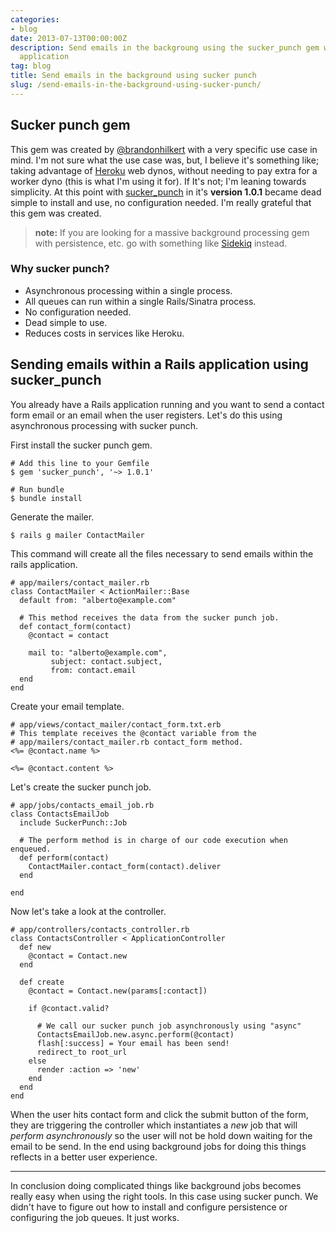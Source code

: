 ```yaml
---
categories:
- blog
date: 2013-07-13T00:00:00Z
description: Send emails in the backgroung using the sucker_punch gem within a Rails
  application
tag: blog
title: Send emails in the background using sucker punch
slug: /send-emails-in-the-background-using-sucker-punch/
---
```


## Sucker punch gem

This gem was created by [@brandonhilkert](https://twitter.com/brandonhilkert)
with a very specific use case in mind. I'm not sure what the use case was, but,
I believe it's something like; taking advantage of [Heroku](http://heroku.com)
web dynos, without needing to pay extra for a worker dyno (this is what I'm
using it for). If It's not; I'm leaning towards simplicity. At this point with
[sucker_punch](https://github.com/brandonhilkert/sucker_punch) in it's **version
1.0.1** became dead simple to install and use, no configuration needed. I'm
really grateful that this gem was created.

> **note:** If you are looking for a massive background processing gem with
> persistence, etc. go with something like
> [Sidekiq](https://github.com/mperham/sidekiq) instead.

### Why sucker punch?

- Asynchronous processing within a single process.
- All queues can run within a single Rails/Sinatra process.
- No configuration needed.
- Dead simple to use.
- Reduces costs in services like Heroku.

## Sending emails within a Rails application using sucker_punch

You already have a Rails application running and you want to send a contact form
email or an email when the user registers. Let's do this using asynchronous
processing with sucker punch.

First install the sucker punch gem.

    # Add this line to your Gemfile
    $ gem 'sucker_punch', '~> 1.0.1'

    # Run bundle
    $ bundle install

Generate the mailer.

    $ rails g mailer ContactMailer

This command will create all the files necessary to send emails within the rails
application.

    # app/mailers/contact_mailer.rb
    class ContactMailer < ActionMailer::Base
      default from: "alberto@example.com"

      # This method receives the data from the sucker punch job.
      def contact_form(contact)
        @contact = contact

        mail to: "alberto@example.com",
             subject: contact.subject,
             from: contact.email
      end
    end

Create your email template.

    # app/views/contact_mailer/contact_form.txt.erb
    # This template receives the @contact variable from the
    # app/mailers/contact_mailer.rb contact_form method.
    <%= @contact.name %>

    <%= @contact.content %>

Let's create the sucker punch job.

    # app/jobs/contacts_email_job.rb
    class ContactsEmailJob
      include SuckerPunch::Job

      # The perform method is in charge of our code execution when enqueued.
      def perform(contact)
        ContactMailer.contact_form(contact).deliver
      end

    end

Now let's take a look at the controller.

    # app/controllers/contacts_controller.rb
    class ContactsController < ApplicationController
      def new
        @contact = Contact.new
      end

      def create
        @contact = Contact.new(params[:contact])

        if @contact.valid?

          # We call our sucker punch job asynchronously using "async"
          ContactsEmailJob.new.async.perform(@contact)
          flash[:success] = Your email has been send!
          redirect_to root_url
        else
          render :action => 'new'
        end
      end
    end

When the user hits contact form and click the submit button of the form, they
are triggering the controller which instantiates a *new* job that will *perform
asynchronously* so the user will not be hold down waiting for the email to be
send. In the end using background jobs for doing this things reflects in a
better user experience.

---

In conclusion doing complicated things like background jobs becomes really easy
when using the right tools. In this case using sucker punch. We didn't have to
figure out how to install and configure persistence or configuring the job
queues. It just works.
